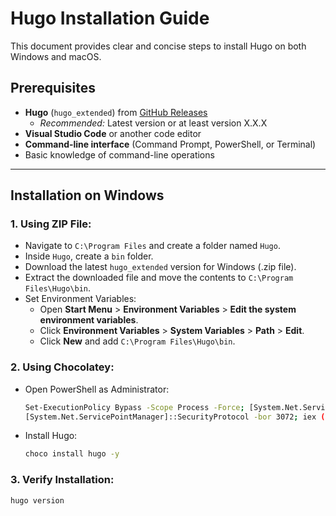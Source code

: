 # Hugo Installation Guide

This document provides clear and concise steps to install Hugo on both Windows and macOS.

## Prerequisites
- **Hugo** (`hugo_extended`) from [GitHub Releases](https://github.com/gohugoio/hugo/releases)
  - *Recommended:* Latest version or at least version X.X.X
- **Visual Studio Code** or another code editor
- **Command-line interface** (Command Prompt, PowerShell, or Terminal)
- Basic knowledge of command-line operations

---

## Installation on Windows

### 1. Using ZIP File:
- Navigate to `C:\Program Files` and create a folder named `Hugo`.
- Inside `Hugo`, create a `bin` folder.
- Download the latest `hugo_extended` version for Windows (.zip file).
- Extract the downloaded file and move the contents to `C:\Program Files\Hugo\bin`.
- Set Environment Variables:
    - Open **Start Menu** > **Environment Variables** > **Edit the system environment variables**.
    - Click **Environment Variables** > **System Variables** > **Path** > **Edit**.
    - Click **New** and add `C:\Program Files\Hugo\bin`.

### 2. Using Chocolatey:
- Open PowerShell as Administrator:
    ```bash
    Set-ExecutionPolicy Bypass -Scope Process -Force; [System.Net.ServicePointManager]::SecurityProtocol = 
    [System.Net.ServicePointManager]::SecurityProtocol -bor 3072; iex ((New-Object System.Net.WebClient).DownloadString('https://community.chocolatey.org/install.ps1'))
    ```
- Install Hugo:
    ```bash
    choco install hugo -y
    ```

### 3. Verify Installation:
```bash
hugo version
